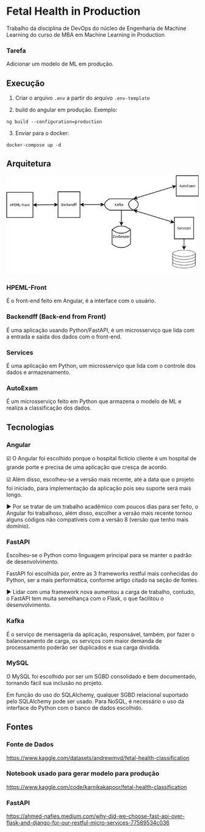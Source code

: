 # Fetal Health in Production
Trabalho da disciplina de DevOps do núcleo de Engenharia de Machine Learning do curso de MBA em Machine Learning in Production

### Tarefa
Adicionar um modelo de ML em produção.

## Execução

1. Criar o arquivo `.env` a partir do arquivo `.env-template`

2. build do angular em produção. Exemplo:

```console
ng build --configuration=production
```

3. Enviar para o docker:

```console
docker-compose up -d
```

## Arquitetura

![](diagrams/arquitetura.png)

### HPEML-Front

É o front-end feito em Angular, é a interface com o usuário.

### Backendff (Back-end from Front)

É uma aplicação usando Python/FastAPI, é um microsserviço que lida com a entrada e saída dos dados com o front-end.

### Services

É uma aplicação em Python, um microsserviço que lida com o controle dos dados e armazenamento.

### AutoExam

É um microsserviço feito em Python que armazena o modelo de ML e realiza a classificação dos dados.

## Tecnologias

### Angular

:ballot_box_with_check: O Angular foi escolhido porque o hospital fictício cliente é um hospital de grande porte e precisa de uma aplicação que cresça de acordo.

:ballot_box_with_check: Além disso, escolheu-se a versão mais recente, até a data que o projeto foi iniciado, para implementação da aplicação pois seu suporte será mais longo.

:arrow_forward: Por se tratar de um trabalho acadêmico com poucos dias para ser feito, o Angular foi trabalhoso, além disso, escolher a versão mais recente tornou alguns códigos não compatíveis com a versão 8 (versão que tenho mais domínio).

### FastAPI

Escolheu-se o Python como linguagem principal para se manter o padrão de desenvolvimento.

FastAPI foi escolhida por, entre as 3 frameworks restful mais conhecidas do Python, ser a mais performática, conforme artigo citado na seção de fontes.

:arrow_forward: Lidar com uma framework nova aumentou a carga de trabalho, contudo, o FastAPI tem muita semelhança com o Flask, o que facilitou o desenvolvimento.

### Kafka

É o serviço de mensageria da aplicação, responsável, também, por fazer o balanceamento de carga, os serviços com maior demanda de processamento poderão ser duplicados e sua carga dividida.

### MySQL

O MySQL foi escolhido por ser um SGBD consolidado e bem documentado, tornando fácil sua inclusão no projeto.

Em função do uso do SQLAlchemy, qualquer SGBD relacional suportado pelo SQLAlchemy pode ser usado. Para NoSQL, é necessário o uso da interface do Python com o banco de dados escolhido.

## Fontes
### Fonte de Dados
<https://www.kaggle.com/datasets/andrewmvd/fetal-health-classification>
### Notebook usado para gerar modelo para produção
<https://www.kaggle.com/code/karnikakapoor/fetal-health-classification>
### FastAPI
<https://ahmed-nafies.medium.com/why-did-we-choose-fast-api-over-flask-and-django-for-our-restful-micro-services-77589534c036>